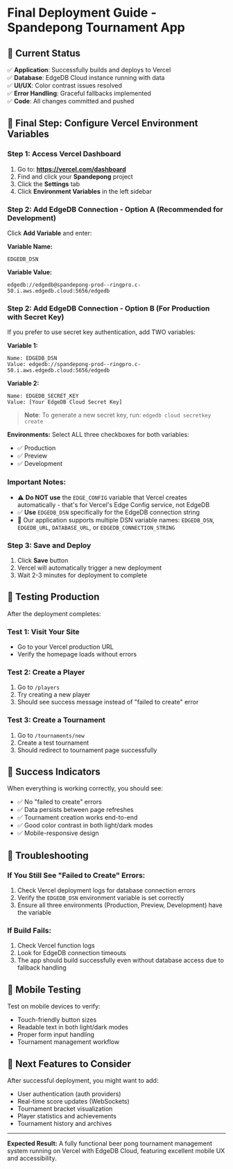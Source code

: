 # Final Deployment Guide - Spandepong Tournament App

## 🎯 Current Status

✅ **Application**: Successfully builds and deploys to Vercel  
✅ **Database**: EdgeDB Cloud instance running with data  
✅ **UI/UX**: Color contrast issues resolved  
✅ **Error Handling**: Graceful fallbacks implemented  
✅ **Code**: All changes committed and pushed  

## 🚀 Final Step: Configure Vercel Environment Variables

### Step 1: Access Vercel Dashboard
1. Go to: **https://vercel.com/dashboard**
2. Find and click your **Spandepong** project
3. Click the **Settings** tab
4. Click **Environment Variables** in the left sidebar

### Step 2: Add EdgeDB Connection - Option A (Recommended for Development)
Click **Add Variable** and enter:

**Variable Name:**
```
EDGEDB_DSN
```

**Variable Value:**
```
edgedb://edgedb@spandepong-prod--ringpro.c-50.i.aws.edgedb.cloud:5656/edgedb
```

### Step 2: Add EdgeDB Connection - Option B (For Production with Secret Key)
If you prefer to use secret key authentication, add TWO variables:

**Variable 1:**
```
Name: EDGEDB_DSN
Value: edgedb://spandepong-prod--ringpro.c-50.i.aws.edgedb.cloud:5656/edgedb
```

**Variable 2:**
```
Name: EDGEDB_SECRET_KEY
Value: [Your EdgeDB Cloud Secret Key]
```

> **Note**: To generate a new secret key, run: `edgedb cloud secretkey create`

**Environments:** Select ALL three checkboxes for both variables:
- ✅ Production
- ✅ Preview  
- ✅ Development

### Important Notes:
- ⚠️ **Do NOT use** the `EDGE_CONFIG` variable that Vercel creates automatically - that's for Vercel's Edge Config service, not EdgeDB
- ✅ **Use** `EDGEDB_DSN` specifically for the EdgeDB connection string
- 🔧 Our application supports multiple DSN variable names: `EDGEDB_DSN`, `EDGEDB_URL`, `DATABASE_URL`, or `EDGEDB_CONNECTION_STRING`

### Step 3: Save and Deploy
1. Click **Save** button
2. Vercel will automatically trigger a new deployment
3. Wait 2-3 minutes for deployment to complete

## 🧪 Testing Production

After the deployment completes:

### Test 1: Visit Your Site
- Go to your Vercel production URL
- Verify the homepage loads without errors

### Test 2: Create a Player
1. Go to `/players`
2. Try creating a new player
3. Should see success message instead of "failed to create" error

### Test 3: Create a Tournament
1. Go to `/tournaments/new`
2. Create a test tournament
3. Should redirect to tournament page successfully

## 🎉 Success Indicators

When everything is working correctly, you should see:
- ✅ No "failed to create" errors
- ✅ Data persists between page refreshes
- ✅ Tournament creation works end-to-end
- ✅ Good color contrast in both light/dark modes
- ✅ Mobile-responsive design

## 🔧 Troubleshooting

### If You Still See "Failed to Create" Errors:
1. Check Vercel deployment logs for database connection errors
2. Verify the `EDGEDB_DSN` environment variable is set correctly
3. Ensure all three environments (Production, Preview, Development) have the variable

### If Build Fails:
1. Check Vercel function logs
2. Look for EdgeDB connection timeouts
3. The app should build successfully even without database access due to fallback handling

## 📱 Mobile Testing

Test on mobile devices to verify:
- Touch-friendly button sizes
- Readable text in both light/dark modes
- Proper form input handling
- Tournament management workflow

## 🎯 Next Features to Consider

After successful deployment, you might want to add:
- User authentication (auth providers)
- Real-time score updates (WebSockets)
- Tournament bracket visualization
- Player statistics and achievements
- Tournament history and archives

---

**Expected Result:** A fully functional beer pong tournament management system running on Vercel with EdgeDB Cloud, featuring excellent mobile UX and accessibility.

